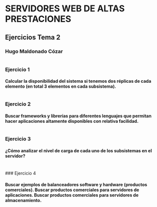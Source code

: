 # SERVIDORES WEB DE ALTAS PRESTACIONES


## Ejercicios Tema 2


### **Hugo Maldonado Cózar**

# <a></a>

### Ejercicio 1
#### Calcular la disponibilidad del sistema si tenemos dos réplicas de cada elemento (en total 3 elementos en cada subsistema).

# <a></a>
### Ejercicio 2
#### Buscar frameworks y librerías para diferentes lenguajes que permitan hacer aplicaciones altamente disponibles con relativa facilidad.

# <a></a>
### Ejercicio 3
#### ¿Cómo analizar el nivel de carga de cada uno de los subsistemas en el servidor?

# <a></a>
### Ejercicio 4
#### Buscar ejemplos de balanceadores software y hardware (productos comerciales). Buscar productos comerciales para servidores de aplicaciones. Buscar productos comerciales para servidores de almacenamiento.